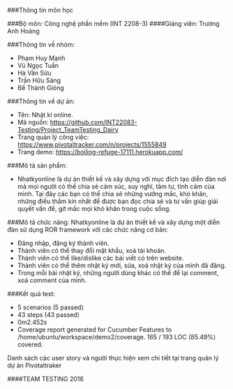 
###Thông tin môn học

###Bộ môn: Công nghệ phần mềm (INT 2208-3)
####Giảng viên: Trương Anh Hoàng

###Thông tin về nhóm:
- Phạm Huy Mạnh
- Vũ Ngọc Tuấn
- Hà Văn Sửu
- Trần Hữu Sáng
- Bế Thánh Gióng

###Thông tin về dự án:
- Tên: Nhật kí online.
- Mã nguồn: https://github.com/INT22083-Testing/Project_TeamTesting_Dairy
- Trang quản lý công việc: https://www.pivotaltracker.com/n/projects/1555849
- Trang demo: https://boiling-refuge-17111.herokuapp.com/

###Mô tả sản phẩm:
 - Nhatkyonline là dự án thiết kế và xây dựng với mục đích tạo diễn đàn nơi mà mọi người có thể chia sẻ cảm súc, suy nghĩ, tâm tư, tình cảm của mình. Tại đây các bạn có thể chia sẻ những vướng mắc, khó khăn, những điều thầm kín nhất để được bạn đọc chia sẻ và tư vấn giúp giải quyết vấn đề, gỡ mắc mọi khó khăn trong cuộc sống.

###Mô tả chức năng:
Nhatkyonline là dự án thiết kế và xây dựng một diễn đàn sử dụng ROR framework với các chức năng cơ bản:

- Đăng nhập, đăng ký thành viên.
- Thành viên có thể thay đổi mật khẩu, xoá tài khoản.
- Thành viên có thể like/dislike các bài viết có trên website.
- Thành viên có thể thêm nhật ký mới, sửa, xoá nhật ký của mình đã đăng.
- Trong mỗi bài nhật ký, những người dùng khác có thể để lại comment, xoá comment của mình.

###Kết quả test:
- 5 scenarios (5 passed)
- 43 steps (43 passed)
- 0m2.452s
- Coverage report generated for Cucumber Features to /home/ubuntu/workspace/demo2/coverage. 165 / 193 LOC (85.49%) covered.

Danh sách các user story và người thực hiện xem chi tiết tại trang quản lý dự án Pivotaltraker

####TEAM TESTING 2016
